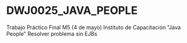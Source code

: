 # DWJ0025_JAVA_PEOPLE
Trabajo Práctico Final M5 (4 de mayo) Instituto de Capacitación "Java People" Resolver problema sin EJBs

